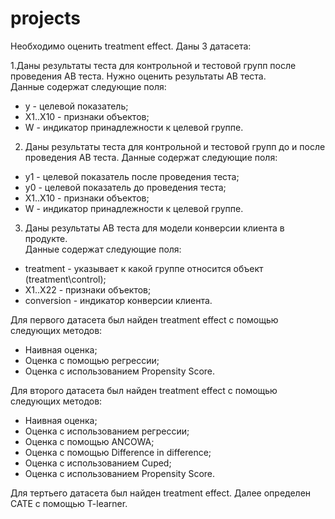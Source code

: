 # projects  

Необходимо оценить treatment effect. Даны 3 датасета:  
                                       
1.Даны результаты теста для контрольной и тестовой групп после проведения AB теста. Нужно оценить результаты AB теста.  
  Данные содержат следующие поля:  
  * y -  целевой показатель;
  * X1..X10 - признаки объектов;
  * W - индикатор принадлежности к целевой группе.

2. Даны результаты теста для контрольной и тестовой групп до и после проведения AB теста.
  Данные содержат следующие поля:
  * y1 -  целевой показатель после проведения теста;  
  * y0 -  целевой показатель до  проведения теста;  
  * X1..X10 - признаки объектов;  
  * W - индикатор принадлежности к целевой группе.  

3. Даны результаты AB теста для модели конверсии клиента в продукте.  
  Данные содержат следующие поля:  
  * treatment - указывает к какой группе относится объект (treatment\control);  
  * X1..X22 - признаки объектов;  
  * conversion - индикатор конверсии клиента.  

Для первого датасета был найден treatment effect с помощью следующих методов:
* Наивная оценка;   
* Оценка с помощью регрессии;  
* Оценка с использованием Propensity Score.  


Для второго датасета был найден treatment effect с помощью следующих методов:
* Наивная оценка;  
* Оценка с использованием регрессии;  
* Оценка с помощью ANCOWA;  
* Оценка с помощью Difference in difference;  
* Оценка с использованием Cuped;  
* Оценка с использованием Propensity Score.  


Для тертьего датасета был найден treatment effect. Далее определен САТЕ с помощью T-learner.

